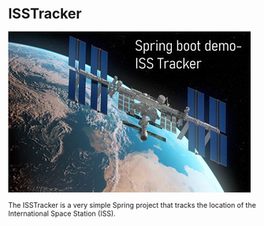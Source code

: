 # ISSTracker

![alt text](/images/ISS-tracker.JPG "ISS")

The ISSTracker is a very simple Spring project that tracks the location of the International Space Station (ISS).
